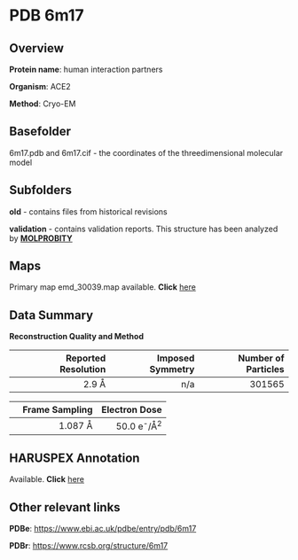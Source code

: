 # PDB 6m17

## Overview

**Protein name**: human interaction partners

**Organism**: ACE2

**Method**: Cryo-EM

## Basefolder

6m17.pdb and 6m17.cif - the coordinates of the threedimensional molecular model

## Subfolders



**old** - contains files from historical revisions

**validation** - contains validation reports. This structure has been analyzed by   [**MOLPROBITY**](https://github.com/thorn-lab/coronavirus_structural_task_force/tree/master/pdb/human_interaction_partners/ACE2/6m17/validation/molprobity)   



## Maps

Primary map emd_30039.map available. **Click** [here](ftp://ftp.wwpdb.org/pub/emdb/structures/EMD-30039/map/) 

## Data Summary
**Reconstruction Quality and Method**

|   | Reported Resolution | Imposed Symmetry | Number of Particles |
|---|-------------:|----------------:|--------------:|
|   |2.9 Å|n/a|301565|

|   | Frame Sampling | Electron Dose |
|---|-------------:|----------------:|
|   |1.087 Å|50.0 e<sup>-</sup>/Å<sup>2</sup>|

## HARUSPEX Annotation

Available. **Click** [here](https://zenodo.org/record/3820111)

## Other relevant links 
**PDBe**:  https://www.ebi.ac.uk/pdbe/entry/pdb/6m17
 
**PDBr**: https://www.rcsb.org/structure/6m17 
